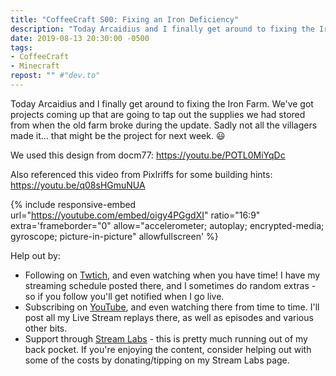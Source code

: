 ```yaml
---
title: "CoffeeCraft S00: Fixing an Iron Deficiency"
description: "Today Arcaidius and I finally get around to fixing the Iron Farm. We've got projects coming up that are going to tap out the supplies we had stored from when the old farm broke during the update. Sadly not all the villagers made it&hellip; that might be the project for next week."
date: 2019-08-13 20:30:00 -0500
tags:
- CoffeeCraft
- Minecraft
repost: "" #"dev.to"
---
```


Today Arcaidius and I finally get around to fixing the Iron Farm. We've got projects coming up that are going to tap out the supplies we had stored from when the old farm broke during the update. Sadly not all the villagers made it&hellip; that might be the project for next week. :smiley:

We used this design from docm77: <https://youtu.be/POTL0MiYqDc>

Also referenced this video from Pixlriffs for some building hints: <https://youtu.be/q08sHGmuNUA>
<!--more-->

{% include responsive-embed url="https://youtube.com/embed/oigy4PGgdXI" ratio="16:9" extra='frameborder="0" allow="accelerometer; autoplay; encrypted-media; gyroscope; picture-in-picture" allowfullscreen' %}

Help out by:
 * Following on [Twtich](https://twitch.tv/AnonJr_Live), and even watching when you have time! I have my streaming schedule posted there, and I sometimes do random extras - so if you follow you'll get notified when I go live.
 * Subscribing on [YouTube](http://www.youtube.com/channel/UCXafqhKHbkSUIrq0LAuu0tw), and even watching there from time to time. I'll post all my Live Stream replays there, as well as episodes and various other bits.
 * Support through [Stream Labs](https://streamlabs.com/anonjr_live) - this is pretty much running out of my back pocket. If you're enjoying the content, consider helping out with some of the costs by donating/tipping on my Stream Labs page.